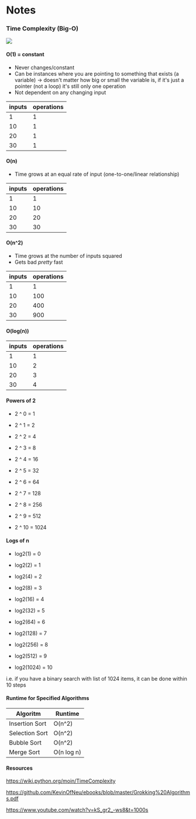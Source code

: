 # Notes

### Time Complexity (Big-O)

<image src=https://miro.medium.com/max/2928/1*5ZLci3SuR0zM_QlZOADv8Q.jpeg>

#### O(1) = constant

- Never changes/constant
- Can be instances where you are pointing to something that exists (a variable) -> doesn't matter how big or small the variable is, if it's just a pointer (not a loop) it's still only one operation
- Not dependent on any changing input

| inputs | operations |
| ------ | ---------- |
| 1      | 1          |
| 10     | 1          |
| 20     | 1          |
| 30     | 1          |

#### O(n)

- Time grows at an equal rate of input (one-to-one/linear relationship)

| inputs | operations |
| ------ | ---------- |
| 1      | 1          |
| 10     | 10         |
| 20     | 20         |
| 30     | 30         |

#### O(n^2)

- Time grows at the number of inputs squared
- Gets bad _pretty_ fast

| inputs | operations |
| ------ | ---------- |
| 1      | 1          |
| 10     | 100        |
| 20     | 400        |
| 30     | 900        |

#### O(log(n))

| inputs | operations |
| ------ | ---------- |
| 1      | 1          |
| 10     | 2          |
| 20     | 3          |
| 30     | 4          |

#### Powers of 2

- 2 ^ 0 = 1

- 2 ^ 1 = 2

- 2 ^ 2 = 4

- 2 ^ 3 = 8

- 2 ^ 4 = 16

- 2 ^ 5 = 32

- 2 ^ 6 = 64

- 2 ^ 7 = 128

- 2 ^ 8 = 256

- 2 ^ 9 = 512

- 2 ^ 10 = 1024

#### Logs of n

- log2(1) = 0

- log2(2) = 1

- log2(4) = 2

- log2(8) = 3

- log2(16) = 4

- log2(32) = 5

- log2(64) = 6

- log2(128) = 7

- log2(256) = 8

- log2(512) = 9

- log2(1024) = 10

i.e. if you have a binary search with list of 1024 items, it can be done within 10 steps

#### Runtime for Specified Algorithms

| Algoritm       | Runtime    |
| -------------- | ---------- |
| Insertion Sort | O(n^2)     |
| Selection Sort | O(n^2)     |
| Bubble Sort    | O(n^2)     |
| Merge Sort     | O(n log n) |

#### Resources

https://wiki.python.org/moin/TimeComplexity

https://github.com/KevinOfNeu/ebooks/blob/master/Grokking%20Algorithms.pdf

https://www.youtube.com/watch?v=kS_gr2_-ws8&t=1000s
